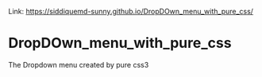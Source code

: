Link: https://siddiquemd-sunny.github.io/DropDOwn_menu_with_pure_css/

# DropDOwn_menu_with_pure_css
The Dropdown menu created by pure css3
